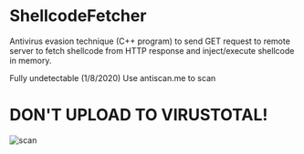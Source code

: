 # ShellcodeFetcher

Antivirus evasion technique (C++ program) to send GET request to remote server to fetch shellcode from HTTP response and inject/execute shellcode in memory.

Fully undetectable (1/8/2020)
Use antiscan.me to scan

# DON'T UPLOAD TO VIRUSTOTAL!
![scan](https://user-images.githubusercontent.com/51238001/71965247-3be88a00-31f7-11ea-9811-611a4975539e.png)

